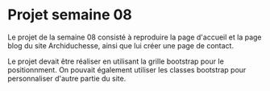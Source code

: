 **Projet semaine 08**
  =================

Le projet de la semaine 08 consisté à reproduire la page d'accueil et la page blog du site Archiduchesse, ainsi que lui créer une page de contact.

Le projet devait être réaliser en utilisant la grille bootstrap pour le positionnment. On pouvait également utiliser les classes bootstrap pour personnaliser d'autre partie du site. 
